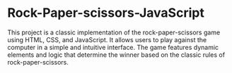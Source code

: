 # Rock-Paper-scissors-JavaScript
This project is a classic implementation of the rock-paper-scissors game using HTML, CSS, and JavaScript. It allows users to play against the computer in a simple and intuitive interface. The game features dynamic elements and logic that determine the winner based on the classic rules of rock-paper-scissors. 
